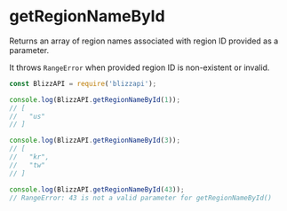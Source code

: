 # getRegionNameById

Returns an array of region names associated with region ID provided as a parameter.

It throws ``RangeError`` when provided region ID is non-existent or invalid.

```js
const BlizzAPI = require('blizzapi');

console.log(BlizzAPI.getRegionNameById(1));
// [
//   "us"
// ]

console.log(BlizzAPI.getRegionNameById(3));
// [
//   "kr",
//   "tw"
// ]

console.log(BlizzAPI.getRegionNameById(43));
// RangeError: 43 is not a valid parameter for getRegionNameById()

```